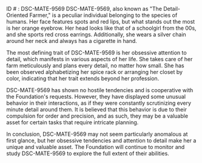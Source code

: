 ID # : DSC-MATE-9569
DSC-MATE-9569, also known as "The Detail-Oriented Farmer," is a peculiar individual belonging to the species of humans. Her face features spots and red lips, but what stands out the most is her orange eyebrow. Her head looks like that of a schoolgirl from the 00s, and she sports red cross earrings. Additionally, she wears a silver chain around her neck and always has a cigarette in hand.

The most defining trait of DSC-MATE-9569 is her obsessive attention to detail, which manifests in various aspects of her life. She takes care of her farm meticulously and plans every detail, no matter how small. She has been observed alphabetizing her spice rack or arranging her closet by color, indicating that her trait extends beyond her profession.

DSC-MATE-9569 has shown no hostile tendencies and is cooperative with the Foundation's requests. However, they have displayed some unusual behavior in their interactions, as if they were constantly scrutinizing every minute detail around them. It is believed that this behavior is due to their compulsion for order and precision, and as such, they may be a valuable asset for certain tasks that require intricate planning.

In conclusion, DSC-MATE-9569 may not seem particularly anomalous at first glance, but her obsessive tendencies and attention to detail make her a unique and valuable asset. The Foundation will continue to monitor and study DSC-MATE-9569 to explore the full extent of their abilities.